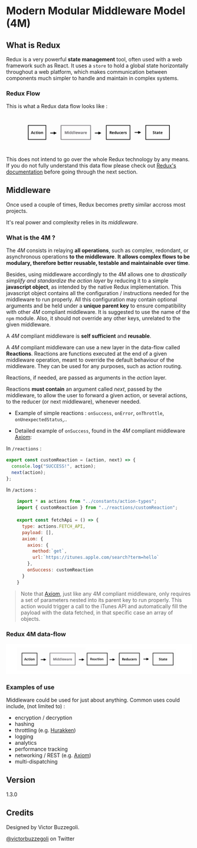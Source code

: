 # Modern Modular Middleware Model (4M)

## What is Redux

Redux is a very powerful **state management** tool, often used with a web framework such as React.
It uses a `store` to hold a global state horizontally throughout a web platform, which makes communication between components much simpler to handle and maintain in complex systems.

### Redux Flow

This is what a Redux data flow looks like :

![redux-flow](resources/redux-flow.jpg)

This does not intend to go over the whole Redux technology by any means. If you do not fully understand this data flow please check out [Redux's documentation](https://redux.js.org/) before going through the next section.

## Middleware

Once used a couple of times, Redux becomes pretty similar accross most projects.

It's real power and complexity relies in its _middleware_.

### What is the 4M ?

The _4M_ consists in relaying **all operations**, such as complex, redondant, or asynchronous operations **to the middleware**. **It allows complex flows to be modulary, therefore better reusable, testable and maintainable over time**.

Besides, using middleware accordingly to the 4M allows one to _drastically simplify and standardize the action layer_ by reducing it to a simple **javascript object**, as intended by the native Redux implementation. This javascript object contains all the configuration / instructions needed for the middleware to run properly. All this configuration may contain optional arguments and be held under a **unique parent key** to ensure compatibility with other _4M_ compliant middleware. It is suggested to use the name of the `npm` module. Also, it should not override any other keys, unrelated to the given middleware.

A _4M_ compliant middleware is **self sufficient** and **reusable**.

A _4M_ compliant middleware can use a new layer in the data-flow called **Reactions**. Reactions are functions executed at the end of a given middleware operation, meant to override the default behaviour of the middleware. They can be used for any purposes, such as action routing.

Reactions, if needed, are passed as arguments in the _action_ layer.

Reactions **must contain** an argument called _next_, passed by the middleware, to allow the user to forward a given action, or several actions, to the reducer (or next middleware), whenever needed.

- Example of simple reactions : `onSuccess`, `onError`, `onThrottle`, `onUnexpectedStatus`,..

- Detailed example of `onSuccess`, found in the _4M_ compliant middleware [Axiom](https://github.com/vbuzzegoli/axiom):

In `/reactions` :

```javascript
export const customReaction = (action, next) => {
  console.log("SUCCESS!", action);
  next(action);
};
```

In `/actions` :

```javascript
    import * as actions from "../constants/action-types";
    import { customReaction } from "../reactions/customReaction";

    export const fetchApi = () => {
      type: actions.FETCH_API,
      payload: [],
      axiom: {
        axios: {
          method:`get`,
          url:`https://itunes.apple.com/search?term=hello`
        },
        onSuccess: customReaction
      }
    }
```

> Note that [Axiom](https://github.com/vbuzzegoli/axiom), just like any 4M compliant middleware, only requires a set of parameters nested into its parent key to run properly. This action would trigger a call to the iTunes API and automatically fill the payload with the data fetched, in that specific case an array of objects.

### Redux 4M data-flow

![redux-4M-flow](resources/redux-4M-flow.jpg)

### Examples of use

Middleware could be used for just about anything.
Common uses could include, (not limited to) :

- encryption / decryption
- hashing
- throttling (e.g. [Hurakken](https://github.com/vbuzzegoli/hurakken))
- logging
- analytics
- performance tracking
- networking / REST (e.g. [Axiom](https://github.com/vbuzzegoli/axiom))
- multi-dispatching

## Version

1.3.0

## Credits

Designed by Victor Buzzegoli.

[@victorbuzzegoli](https://twitter.com/victorbuzzegoli) on Twitter
